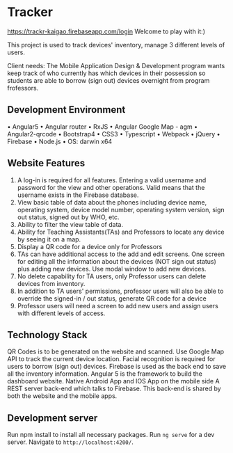 # Tracker
https://trackr-kaigao.firebaseapp.com/login Welcome to play with it:)

This project is used to track devices' inventory, manage 3 different levels of users.

Client needs: The Mobile Application Design & Development program wants keep track of who currently has which devices in their possession so students are able to borrow (sign out) devices overnight from program frofessors.

## Development Environment
• Angular5
• Angular router
• RxJS
• Angular Google Map - agm
• Angular2-qrcode
• Bootstrap4 
• CSS3 
• Typescript
• Webpack
• jQuery
• Firebase
• Node.js
• OS: darwin x64

## Website Features
1. A log-in is required for all features. Entering a valid username and password for the view and other operations. Valid means that the username exists in the Firebase database.
2. View basic table of data about the phones including device name, operating system, device model number, operating system version, sign out status, signed out by WHO, etc.
3. Ability to filter the view table of data.
4. Ability for Teaching Assistants(TAs) and Professors to locate any device by seeing it on a map.
5. Display a QR code for a device only for Professors
6. TAs can have additional access to the add and edit screens. One screen for editing all the information about the devices (NOT sign out status) plus adding new devices. Use modal window to add new devices.
7. No delete capability for TA users, only Professor users can delete devices from inventory.
8. In addition to TA users' permissions, professor users will also be able to override the signed-in / out status, generate QR code for a device
9. Professor users will need a screen to add new users and assign users with different levels of access.


## Technology Stack
QR Codes is to be generated on the website and scanned. 
Use Google Map API to track the current device location.
Facial recognition is required for users to borrow (sign out) devices. 
Firebase is used as the back end to save all the inventory information.
Angular 5 is the framework to build the dashboard website. Native Android App and IOS App on the mobile side
A REST server back-end which talks to Firebase. This back-end is shared by both the website and the mobile apps.


## Development server
Run npm install to install all necessary packages.
Run `ng serve` for a dev server. Navigate to `http://localhost:4200/`. 
